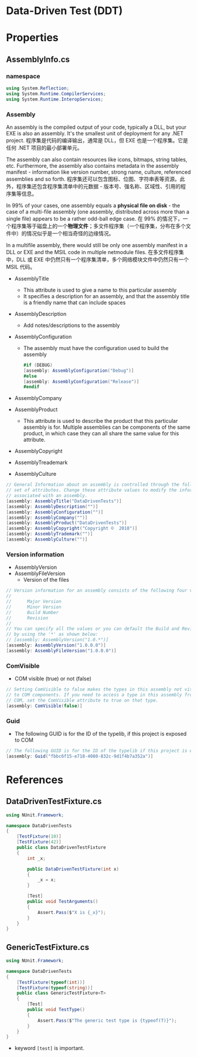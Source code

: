 # Data-Driven Test (DDT)

# Properties

## AssemblyInfo.cs

### namespace

```csharp
using System.Reflection;
using System.Runtime.CompilerServices;
using System.Runtime.InteropServices;
```

### Assembly

An assembly is the compiled output of your code, typically a DLL, but your EXE is also an assembly. It's the smallest unit of deployment for any .NET project. 程序集是代码的编译输出，通常是 DLL，但 EXE 也是一个程序集。它是任何 .NET 项目的最小部署单元。

The assembly can also contain resources like icons, bitmaps, string tables, etc. Furthermore, the assembly also contains metadata in the assembly manifest - information like version number, strong name, culture, referenced assemblies and so forth. 程序集还可以包含图标、位图、字符串表等资源。此外，程序集还包含程序集清单中的元数据 - 版本号、强名称、区域性、引用的程序集等信息。

In 99% of your cases, one assembly equals a **physical file on disk** - the case of a multi-file assembly (one assembly, distributed across more than a single file) appears to be a rather odd-ball edge case. 在 99% 的情况下，一个程序集等于磁盘上的一个**物理文件**；多文件程序集（一个程序集，分布在多个文件中）的情况似乎是一个相当奇怪的边缘情况。

In a multifile assembly, there would still be only one assembly manifest in a DLL or EXE and the MSIL code in multiple netmodule files. 在多文件程序集中，DLL 或 EXE 中仍然只有一个程序集清单，多个网络模块文件中仍然只有一个 MSIL 代码。

- AssemblyTitle
    - This attribute is used to give a name to this particular assembly
    - It specifies a description for an assembly, and that the assembly title is a friendly name that can include spaces
- AssemblyDescription
    - Add notes/descriptions to the assembly
- AssemblyConfiguration
    - The assembly must have the configuration used to build the assembly
        
        ```csharp
        #if (DEBUG)
        [assembly: AssemblyConfiguration("Debug")]
        #else
        [assembly: AssemblyConfiguration("Release")]
        #endif
        ```
        
- AssemblyCompany
- AssemblyProduct
    - This attribute is used to describe the product that this particular assembly is for. Multiple assemblies can be components of the same product, in which case they can all share the same value for this attribute.
- AssemblyCopyright
- AssemblyTreademark
- AssemblyCulture

```csharp
// General Information about an assembly is controlled through the following
// set of attributes. Change these attribute values to modify the information
// associated with an assembly.
[assembly: AssemblyTitle("DataDrivenTests")]
[assembly: AssemblyDescription("")]
[assembly: AssemblyConfiguration("")]
[assembly: AssemblyCompany("")]
[assembly: AssemblyProduct("DataDrivenTests")]
[assembly: AssemblyCopyright("Copyright ©  2018")]
[assembly: AssemblyTrademark("")]
[assembly: AssemblyCulture("")]
```

### Version information

- AssemblyVersion
- AssemblyFileVersion
    - Version of the files

```csharp
// Version information for an assembly consists of the following four values:
//
//      Major Version
//      Minor Version
//      Build Number
//      Revision
//
// You can specify all the values or you can default the Build and Revision Numbers
// by using the '*' as shown below:
// [assembly: AssemblyVersion("1.0.*")]
[assembly: AssemblyVersion("1.0.0.0")]
[assembly: AssemblyFileVersion("1.0.0.0")]
```

### ComVisible

- COM visible (true) or not (false)

```csharp
// Setting ComVisible to false makes the types in this assembly not visible
// to COM components. If you need to access a type in this assembly from
// COM, set the ComVisible attribute to true on that type.
[assembly: ComVisible(false)]
```

### Guid

- The following GUID is for the ID of the typelib, if this project is exposed to COM

```csharp
// The following GUID is for the ID of the typelib if this project is exposed to COM
[assembly: Guid("fbbc6f15-e718-4080-832c-9d1f4b7a352a")]
```

# References

## DataDrivenTestFixture.cs

```csharp
using NUnit.Framework;

namespace DataDrivenTests
{
    [TestFixture(10)]
    [TestFixture(42)]
    public class DataDrivenTestFixture
    {
        int _x;

        public DataDrivenTestFixture(int x)
        {
            _x = x;
        }

        [Test]
        public void TestArguments()
        {
            Assert.Pass($"X is {_x}");
        }
    }
}
```

## GenericTestFixture.cs

```csharp
using NUnit.Framework;

namespace DataDrivenTests
{
    [TestFixture(typeof(int))]
    [TestFixture(typeof(string))]
    public class GenericTestFixture<T>
    {
        [Test]
        public void TestType()
        {
            Assert.Pass($"The generic test type is {typeof(T)}");
        }
    }
}
```
- keyword `[test]` is important.
